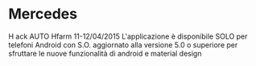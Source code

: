 # Mercedes
H ack AUTO Hfarm 11-12/04/2015
L'applicazione è disponibile SOLO per telefoni Android con S.O. aggiornato alla versione 5.0 o superiore per sfruttare le nuove funzionalità di android e material design
